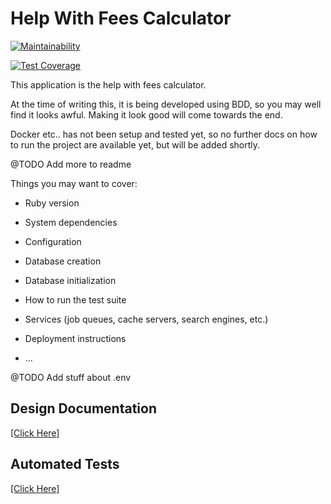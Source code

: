 # Help With Fees Calculator

[![Maintainability](https://api.codeclimate.com/v1/badges/77c694c93b7434aec737/maintainability)](https://codeclimate.com/github/ministryofjustice/hwf-calculator/maintainability)

[![Test Coverage](https://api.codeclimate.com/v1/badges/77c694c93b7434aec737/test_coverage)](https://codeclimate.com/github/ministryofjustice/hwf-calculator/test_coverage)

This application is the help with fees calculator.

At the time of writing this, it is being developed using BDD, so you may well
find it looks awful.  Making it look good will come towards the end.

Docker etc.. has not been setup and tested yet, so no further docs on how to 
run the project are available yet, but will be added shortly.

@TODO Add more to readme

Things you may want to cover:

* Ruby version

* System dependencies

* Configuration

* Database creation

* Database initialization

* How to run the test suite

* Services (job queues, cache servers, search engines, etc.)

* Deployment instructions

* ...

@TODO Add stuff about .env

## Design Documentation

[[Click Here]](design_documentation.md)

## Automated Tests

[[Click Here]](automated_tests.md)